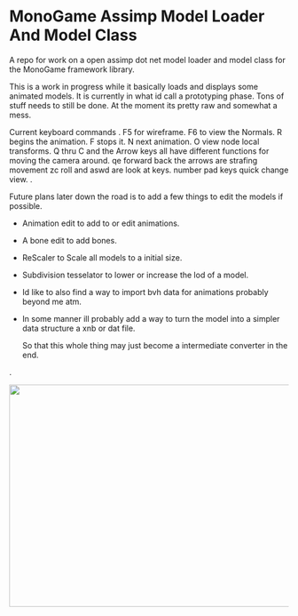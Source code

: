 # MonoGame Assimp Model Loader And Model Class
A repo for work on a open assimp dot net model loader and model class for the MonoGame framework library.

This is a work in progress while it basically loads and displays some animated models. 
It is currently in what id call a prototyping phase. 
Tons of stuff needs to still be done.
At the moment its pretty raw and somewhat a mess.

Current keyboard commands 
.
F5 for wireframe.
F6 to view the Normals.
R begins the animation. F stops it. N next animation. O view node local transforms.
Q thru C and the Arrow keys all have different functions for moving the camera around.
qe forward back the arrows are strafing movement zc roll and aswd are look at keys.
number pad keys quick change view.
.

Future plans later down the road is to add a few things to edit the models if possible.

* Animation edit to add to or edit animations.

* A bone edit to add bones.

* ReScaler to Scale all models to a initial size.

* Subdivision tesselator to lower or increase the lod of a model.

* Id like to also find a way to import bvh data for animations probably beyond me atm.

* In some manner ill probably add a way to turn the model into a simpler data structure a xnb or dat file.

  So that this whole thing may just become a intermediate converter in the end.

.

 <img src="https://raw.githubusercontent.com/willmotil/MonoGameAssimpModelLoader/master/Dude.png"  height="400" width="600"> 
